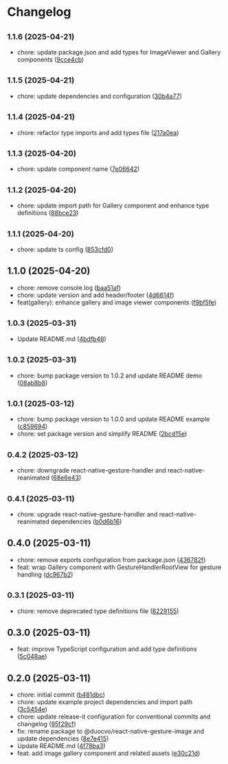 # Changelog

## <small>1.1.6 (2025-04-21)</small>

* chore: update package.json and add types for ImageViewer and Gallery components ([9cce4cb](https://github.com/VoDucDuoc/react-native-gesture-image/commit/9cce4cb))

## <small>1.1.5 (2025-04-21)</small>

* chore: update dependencies and configuration ([30b4a77](https://github.com/VoDucDuoc/react-native-gesture-image/commit/30b4a77))

## <small>1.1.4 (2025-04-21)</small>

* chore: refactor type imports and add types file ([217a0ea](https://github.com/VoDucDuoc/react-native-gesture-image/commit/217a0ea))

## <small>1.1.3 (2025-04-20)</small>

* chore: update component name ([7e06642](https://github.com/VoDucDuoc/react-native-gesture-image/commit/7e06642))

## <small>1.1.2 (2025-04-20)</small>

* chore: update import path for Gallery component and enhance type definitions ([88bce23](https://github.com/VoDucDuoc/react-native-gesture-image/commit/88bce23))

## <small>1.1.1 (2025-04-20)</small>

* chore: update ts config ([853cfd0](https://github.com/VoDucDuoc/react-native-gesture-image/commit/853cfd0))

## 1.1.0 (2025-04-20)

* chore: remove console.log ([baa51af](https://github.com/VoDucDuoc/react-native-gesture-image/commit/baa51af))
* chore: update version and add header/footer ([4d6614f](https://github.com/VoDucDuoc/react-native-gesture-image/commit/4d6614f))
* feat(gallery): enhance gallery and image viewer components ([f9bf5fe](https://github.com/VoDucDuoc/react-native-gesture-image/commit/f9bf5fe))

## <small>1.0.3 (2025-03-31)</small>

* Update README.md ([4bdfb48](https://github.com/VoDucDuoc/react-native-gesture-image/commit/4bdfb48))

## <small>1.0.2 (2025-03-31)</small>

* chore: bump package version to 1.0.2 and update README demo ([08ab8b8](https://github.com/VoDucDuoc/react-native-gesture-image/commit/08ab8b8))

## <small>1.0.1 (2025-03-12)</small>

* chore: bump package version to 1.0.0 and update README example ([c859694](https://github.com/VoDucDuoc/react-native-gesture-image/commit/c859694))
* chore: set package version and simplify README ([2bcd15e](https://github.com/VoDucDuoc/react-native-gesture-image/commit/2bcd15e))

## <small>0.4.2 (2025-03-12)</small>

* chore: downgrade react-native-gesture-handler and react-native-reanimated ([68e6e43](https://github.com/VoDucDuoc/react-native-gesture-image/commit/68e6e43))

## <small>0.4.1 (2025-03-11)</small>

* chore: upgrade react-native-gesture-handler and react-native-reanimated dependencies ([b0d6b16](https://github.com/VoDucDuoc/react-native-gesture-image/commit/b0d6b16))

## 0.4.0 (2025-03-11)

* chore: remove exports configuration from package.json ([436782f](https://github.com/VoDucDuoc/react-native-gesture-image/commit/436782f))
* feat: wrap Gallery component with GestureHandlerRootView for gesture handling ([dc967b2](https://github.com/VoDucDuoc/react-native-gesture-image/commit/dc967b2))

## <small>0.3.1 (2025-03-11)</small>

* chore: remove deprecated type definitions file ([8229155](https://github.com/VoDucDuoc/react-native-gesture-image/commit/8229155))

## 0.3.0 (2025-03-11)

* feat: improve TypeScript configuration and add type definitions ([5c048ae](https://github.com/VoDucDuoc/react-native-gesture-image/commit/5c048ae))

## 0.2.0 (2025-03-11)

* chore: initial commit ([b481dbc](https://github.com/VoDucDuoc/react-native-gesture-image/commit/b481dbc))
* chore: update example project dependencies and import path ([3c5454e](https://github.com/VoDucDuoc/react-native-gesture-image/commit/3c5454e))
* chore: update release-it configuration for conventional commits and changelog ([95f29cf](https://github.com/VoDucDuoc/react-native-gesture-image/commit/95f29cf))
* fix: rename package to @duocvo/react-native-gesture-image and update dependencies ([8e7e415](https://github.com/VoDucDuoc/react-native-gesture-image/commit/8e7e415))
* Update README.md ([4f78ba3](https://github.com/VoDucDuoc/react-native-gesture-image/commit/4f78ba3))
* feat: add image gallery component and related assets ([e30c21d](https://github.com/VoDucDuoc/react-native-gesture-image/commit/e30c21d))
